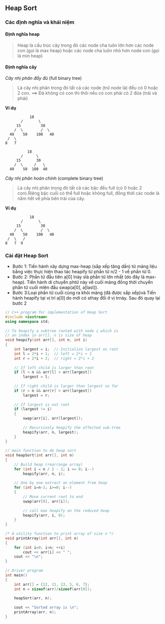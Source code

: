 ## Heap Sort 

### Các định nghĩa và khái niệm 
#### Định nghĩa heap
>Heap là cấu trúc cây trong đó các node cha luôn lớn hơn các node con (gọi là max heap) hoặc các node cha luôn nhỏ hơn node con (gọi là min heap)

#### Định nghĩa cây 
*Cây nhị phân đầy đủ* (full binary tree)  
>Là cây nhị phân trong đó tất cả các  node (trừ node lá) đều có 0 hoặc 2 con.  ==> Đã  không có con thì thôi nếu có con  phải có 2 đứa (trái và phải)  

**Ví dụ**
```
           18
       /       \  
     15         30  
    /  \        /  \
  40    50    100   40
 /  \   
8   7  

          18
       /      \   
     15       30    
    /  \     /   \   
  40    50  100  40 
```

*Cây nhị phân hoàn chỉnh* (complete binary tree)  
>Là cây nhị phân trong đó tất cả các bậc đều full (có 0 hoặc 2 con).Riêng bậc cuối có thể full hoặc không full, đồng thời các node lá nằm hết về phía bên trái của cây.    

**Ví dụ**
```
           18
       /       \  
     15         30  
    /  \        /  \
  40    50    100   40
 /  \   /
8   7  9 
```
### Cài đặt Heap Sort 
* Bước 1: Tiến hành xây dựng max-heap (sắp xếp tăng dần) từ mảng liệu bằng việc thực hiện thao tác heapify từ phần tử n/2 - 1 về phần tử 0.
* Bước 2: Phần tử đầu tiên a[0] lnày slà phần tử lớn nhất (do đây là max-heap). Tiến hành di chuyển phtử này về cuối mảng đồng thời chuyển phần tử cuối mlên đầu swap(a[0], a[last]).
* Bước 3:Loại phần tử cuối cùng ra khỏi mảng (đã được sắp xếp)và  Tiến hành heapify tại vị trí a[0] do mới có sthay đổi ở vị trnày. Sau đó quay lại bước 2
```cpp
// C++ program for implementation of Heap Sort
#include <iostream>
using namespace std;
 
// To heapify a subtree rooted with node i which is
// an index in arr[]. n is size of heap
void heapify(int arr[], int n, int i)
{
    int largest = i;  // Initialize largest as root
    int l = 2*i + 1;  // left = 2*i + 1
    int r = 2*i + 2;  // right = 2*i + 2
 
    // If left child is larger than root
    if (l < n && arr[l] > arr[largest])
        largest = l;
 
    // If right child is larger than largest so far
    if (r < n && arr[r] > arr[largest])
        largest = r;
 
    // If largest is not root
    if (largest != i)
    {
        swap(arr[i], arr[largest]);
 
        // Recursively heapify the affected sub-tree
        heapify(arr, n, largest);
    }
}
 
// main function to do heap sort
void heapSort(int arr[], int n)
{
    // Build heap (rearrange array)
    for (int i = n / 2 - 1; i >= 0; i--)
        heapify(arr, n, i);
 
    // One by one extract an element from heap
    for (int i=n-1; i>=0; i--)
    {
        // Move current root to end
        swap(arr[0], arr[i]);
 
        // call max heapify on the reduced heap
        heapify(arr, i, 0);
    }
}
 
/* A utility function to print array of size n */
void printArray(int arr[], int n)
{
    for (int i=0; i<n; ++i)
        cout << arr[i] << " ";
    cout << "\n";
}
 
// Driver program
int main()
{
    int arr[] = {12, 11, 13, 5, 6, 7};
    int n = sizeof(arr)/sizeof(arr[0]);
 
    heapSort(arr, n);
 
    cout << "Sorted array is \n";
    printArray(arr, n);
}
```
